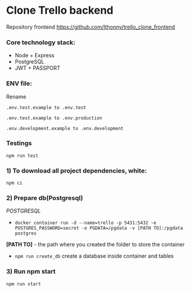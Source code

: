 # Clone Trello backend
Repository frontend https://github.com/lthonny/trello_clone_frontend

### Core technology stack:

- Node + Express
- PostgreSQL
- JWT + PASSPORT

### ENV file:
Rename 
 
    .env.test.example to .env.test

    .env.test.example to .env.production
    
    .env.development.example to .env.development

### Testings
    npm run test

### 1) To download all project dependencies, white:
    
    npm ci

### 2) Prepare db(Postgresql) 

*POSTGRESQL*

   - `docker container run -d --name=trello -p 5431:5432 -e POSTGRES_PASSWORD=secret -e PGDATA=/pgdata -v [PATH TO]:/pgdata postgres`
 
   **[PATH TO]** - the path where you created the folder to store the container

   - `npm run create_db` create a database inside container and tables

### 3) Run npm start

    npm run start
